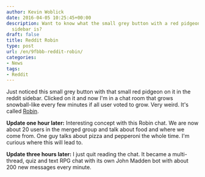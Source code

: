 ```yaml
---
author: Kevin Woblick
date: 2016-04-05 10:25:45+00:00
description: Want to know what the small grey button with a red pidgeon in the Reddit
  sidebar is?
draft: false
title: Reddit Robin
type: post
url: /en/9fbbb-reddit-robin/
categories:
- News
tags:
- Reddit
---
```


Just noticed this small grey button with that small red pidgeon on it in the reddit sidebar. Clicked on it and now I'm in a chat room that grows snowball-like every few minutes if all user voted to grow. Very weird. It's called [Robin](https://www.reddit.com/robin/).

**Update one hour later:**
Interesting concept with this Robin chat. We are now about 20 users in the merged group and talk about food and where we come from. One guy talks about pizza and pepperoni the whole time. I'm curious where this will lead to.

**Update three hours later:**
I just quit reading the chat. It became a multi-thread, quiz and text RPG chat with its own John Madden bot with about 200 new messages every minute.
